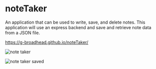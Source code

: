 # noteTaker
An application that can be used to write, save, and delete notes. This application will use an express backend and save and retrieve note data from a JSON file.

https://g-broadhead.github.io/noteTaker/

![note taker](https://user-images.githubusercontent.com/92894996/146129989-622e71ce-92a2-4bc5-be9f-2e217ba59a97.JPG)

![note taker saved](https://user-images.githubusercontent.com/92894996/146130024-f39ef609-ad9d-47d8-946a-5fd7c94d1ca5.JPG)
